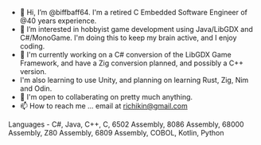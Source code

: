 - 👋 Hi, I’m @biffbaff64. I'm a retired C Embedded Software Engineer of @40 years experience.
- 👀 I’m interested in hobbyist game development using Java/LibGDX and C#/MonoGame. I'm doing this to keep my brain active, and I enjoy coding.
- 🌱 I'm currently working on a C# conversion of the LibGDX Game Framework, and have a Zig conversion planned, and possibly a C++ version.
- I'm also learning to use Unity, and planning on learning Rust, Zig, Nim and Odin.
- 💞️ I'm open to collaberating on pretty much anything.
- 📫 How to reach me ... email at richikin@gmail.com

Languages - C#, Java, C++, C, 6502 Assembly, 8086 Assembly, 68000 Assembly, Z80 Assembly, 6809 Assembly, COBOL, Kotlin, Python

<!---
biffbaff64/biffbaff64 is a ✨ special ✨ repository because its `README.md` (this file) appears on your GitHub profile.
You can click the Preview link to take a look at your changes.
--->
